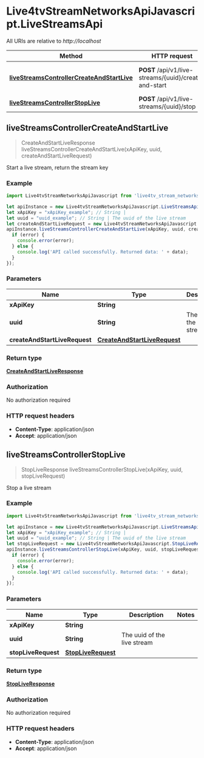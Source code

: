 # Live4tvStreamNetworksApiJavascript.LiveStreamsApi

All URIs are relative to *http://localhost*

Method | HTTP request | Description
------------- | ------------- | -------------
[**liveStreamsControllerCreateAndStartLive**](LiveStreamsApi.md#liveStreamsControllerCreateAndStartLive) | **POST** /api/v1/live-streams/{uuid}/create-and-start | Start a live stream, return the stream key
[**liveStreamsControllerStopLive**](LiveStreamsApi.md#liveStreamsControllerStopLive) | **POST** /api/v1/live-streams/{uuid}/stop | Stop a live stream



## liveStreamsControllerCreateAndStartLive

> CreateAndStartLiveResponse liveStreamsControllerCreateAndStartLive(xApiKey, uuid, createAndStartLiveRequest)

Start a live stream, return the stream key

### Example

```javascript
import Live4tvStreamNetworksApiJavascript from 'live4tv_stream_networks_api_javascript';

let apiInstance = new Live4tvStreamNetworksApiJavascript.LiveStreamsApi();
let xApiKey = "xApiKey_example"; // String | 
let uuid = "uuid_example"; // String | The uuid of the live stream
let createAndStartLiveRequest = new Live4tvStreamNetworksApiJavascript.CreateAndStartLiveRequest(); // CreateAndStartLiveRequest | 
apiInstance.liveStreamsControllerCreateAndStartLive(xApiKey, uuid, createAndStartLiveRequest, (error, data, response) => {
  if (error) {
    console.error(error);
  } else {
    console.log('API called successfully. Returned data: ' + data);
  }
});
```

### Parameters


Name | Type | Description  | Notes
------------- | ------------- | ------------- | -------------
 **xApiKey** | **String**|  | 
 **uuid** | **String**| The uuid of the live stream | 
 **createAndStartLiveRequest** | [**CreateAndStartLiveRequest**](CreateAndStartLiveRequest.md)|  | 

### Return type

[**CreateAndStartLiveResponse**](CreateAndStartLiveResponse.md)

### Authorization

No authorization required

### HTTP request headers

- **Content-Type**: application/json
- **Accept**: application/json


## liveStreamsControllerStopLive

> StopLiveResponse liveStreamsControllerStopLive(xApiKey, uuid, stopLiveRequest)

Stop a live stream

### Example

```javascript
import Live4tvStreamNetworksApiJavascript from 'live4tv_stream_networks_api_javascript';

let apiInstance = new Live4tvStreamNetworksApiJavascript.LiveStreamsApi();
let xApiKey = "xApiKey_example"; // String | 
let uuid = "uuid_example"; // String | The uuid of the live stream
let stopLiveRequest = new Live4tvStreamNetworksApiJavascript.StopLiveRequest(); // StopLiveRequest | 
apiInstance.liveStreamsControllerStopLive(xApiKey, uuid, stopLiveRequest, (error, data, response) => {
  if (error) {
    console.error(error);
  } else {
    console.log('API called successfully. Returned data: ' + data);
  }
});
```

### Parameters


Name | Type | Description  | Notes
------------- | ------------- | ------------- | -------------
 **xApiKey** | **String**|  | 
 **uuid** | **String**| The uuid of the live stream | 
 **stopLiveRequest** | [**StopLiveRequest**](StopLiveRequest.md)|  | 

### Return type

[**StopLiveResponse**](StopLiveResponse.md)

### Authorization

No authorization required

### HTTP request headers

- **Content-Type**: application/json
- **Accept**: application/json

